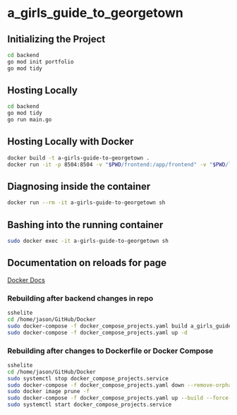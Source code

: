# a_girls_guide_to_georgetown

## Initializing the Project

```bash
cd backend
go mod init portfolio
go mod tidy
```

## Hosting Locally

```bash
cd backend
go mod tidy
go run main.go
```

## Hosting Locally with Docker

```bash
docker build -t a-girls-guide-to-georgetown .
docker run -it -p 8504:8504 -v "$PWD/frontend:/app/frontend" -v "$PWD/logs:/app/logs" a-girls-guide-to-georgetown
```

## Diagnosing inside the container

```bash
docker run --rm -it a-girls-guide-to-georgetown sh
```

## Bashing into the running container

```bash
sudo docker exec -it a-girls-guide-to-georgetown sh

```

## Documentation on reloads for page

[Docker Docs](../Docker/README.md)

### Rebuilding after backend changes in repo

```bash
sshelite
cd /home/jason/GitHub/Docker
sudo docker-compose -f docker_compose_projects.yaml build a_girls_guide_to_georgetown
sudo docker-compose -f docker_compose_projects.yaml up -d
```

### Rebuilding after changes to Dockerfile or Docker Compose

```bash
sshelite
cd /home/jason/GitHub/Docker
sudo systemctl stop docker_compose_projects.service
sudo docker-compose -f docker_compose_projects.yaml down --remove-orphans
sudo docker image prune -f
sudo docker-compose -f docker_compose_projects.yaml up --build --force-recreate -d
sudo systemctl start docker_compose_projects.service
```
